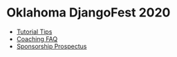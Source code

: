 # Oklahoma DjangoFest 2020

* [Tutorial Tips](tutorial-tips.md)
* [Coaching FAQ](coaching-faq.md)
* [Sponsorship Prospectus](sponsorship-prospectus.pdf)
